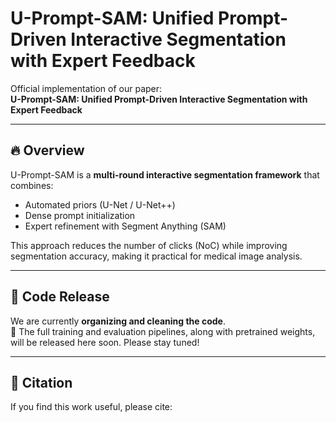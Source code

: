 # U-Prompt-SAM: Unified Prompt-Driven Interactive Segmentation with Expert Feedback

Official implementation of our paper:  
**U-Prompt-SAM: Unified Prompt-Driven Interactive Segmentation with Expert Feedback**

---

## 🔥 Overview
U-Prompt-SAM is a **multi-round interactive segmentation framework** that combines:
- Automated priors (U-Net / U-Net++)  
- Dense prompt initialization  
- Expert refinement with Segment Anything (SAM)  

This approach reduces the number of clicks (NoC) while improving segmentation accuracy, making it practical for medical image analysis.

---

## 📂 Code Release
We are currently **organizing and cleaning the code**.  
🚧 The full training and evaluation pipelines, along with pretrained weights, will be released here soon. Please stay tuned!

---

## 📑 Citation
If you find this work useful, please cite:

